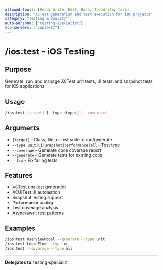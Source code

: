 ```yaml
---
allowed-tools: [Read, Write, Edit, Bash, TodoWrite, Task]
description: "XCTest generation and test execution for iOS projects"
category: "Testing & Quality"
auto-persona: ["testing-specialist"]
mcp-servers: ["context7"]
---
```


# /ios:test - iOS Testing

## Purpose
Generate, run, and manage XCTest unit tests, UI tests, and snapshot tests for iOS applications.

## Usage
```bash
/ios:test [target] [--type <type>] [--coverage]
```

## Arguments
- `[target]` - Class, file, or test suite to run/generate
- `--type unit|ui|snapshot|performance|all` - Test type
- `--coverage` - Generate code coverage report
- `--generate` - Generate tests for existing code
- `--fix` - Fix failing tests

## Features
- XCTest unit test generation
- XCUITest UI automation
- Snapshot testing support
- Performance testing
- Test coverage analysis
- Async/await test patterns

## Examples
```bash
/ios:test UserViewModel --generate --type unit
/ios:test LoginFlow --type ui
/ios:test --coverage --type all
```

---

**Delegates to**: testing-specialist
